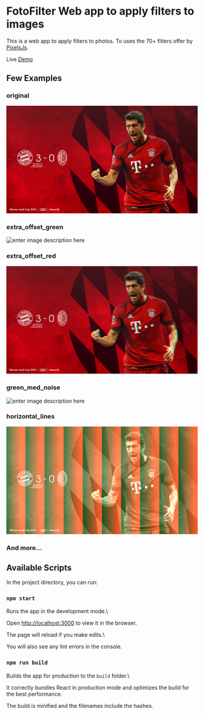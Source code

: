 ﻿# FotoFilter Web app to apply filters to images

This is a web app to apply filters to photos. To uses the 70+ filters offer by [PixelsJs](https://github.com/silvia-odwyer/pixels.js).

Live [Demo](https://fotofilter.netlify.app/)

## Few Examples

### original

![](https://github.com/Prabhav-R/Fotofilter/blob/main/demo/rl.png?raw=true)

### extra_offset_green

![enter image description here](https://raw.githubusercontent.com/Prabhav-R/Fotofilter/main/demo/extra_offset_green.png)

### extra_offset_red

![](https://raw.githubusercontent.com/Prabhav-R/Fotofilter/main/demo/extra_offset_red.png)

### green_med_noise

![enter image description here](https://github.com/Prabhav-R/Fotofilter/blob/main/demo/green_med_noise.png?raw=true)

### horizontal_lines

![](https://github.com/Prabhav-R/Fotofilter/blob/main/demo/horizontal_lines.png?raw=true)

###

### And more...

## Available Scripts

In the project directory, you can run:

### `npm start`

Runs the app in the development mode.\

Open [http://localhost:3000](http://localhost:3000) to view it in the browser.

The page will reload if you make edits.\

You will also see any lint errors in the console.

### `npm run build`

Builds the app for production to the `build` folder.\

It correctly bundles React in production mode and optimizes the build for the best performance.

The build is minified and the filenames include the hashes.
